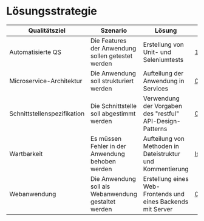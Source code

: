 # Lösungsstrategie
| Qualitätsziel               | Szenario                                             | Lösung                                                       | Details                                                                                                                                           |
| --------------------------- | ---------------------------------------------------- | ------------------------------------------------------------ | ------------------------------------------------------------------------------------------------------------------------------------------------- |
| Automatisierte QS           | Die Features der Anwendung sollen getestet werden    | Erstellung von Unit- und Seleniumtests                       | [10_Qualitätsszenarien](https://github.com/JulianGommlich/StatisticsCalculator/blob/main/docs/architecture_concept/10_Qualit%C3%A4tsszenarien.md) |
| Microservice-Architektur    | Die Anwendung soll strukturiert werden               | Aufteilung der Anwendung in Services                         | [03_Kontextabgrenzung](https://github.com/JulianGommlich/StatisticsCalculator/blob/main/docs/architecture_concept/03_Kontextabgrenzung.md)        |
| Schnittstellenspezifikation | Die Schnittstelle soll abgestimmt werden             | Verwendung der Vorgaben des "restful" API-Design-Patterns    | [08_Konzepte](https://github.com/JulianGommlich/StatisticsCalculator/blob/main/docs/architecture_concept/08_Konzepte.md)                          |
| Wartbarkeit                 | Es müssen Fehler in der Anwendung behoben werden     | Aufteilung von Methoden in Dateistruktur und Kommentierung   | [Issue#27](https://github.com/JulianGommlich/StatisticsCalculator/issues/27)                                                                      |
| Webanwendung                | Die Anwendung soll als Webanwendung gestaltet werden | Erstellung eines Web-Frontends und eines Backends mit Server | [03_Kontextabgrenzung](https://github.com/JulianGommlich/StatisticsCalculator/blob/main/docs/architecture_concept/03_Kontextabgrenzung.md) |
